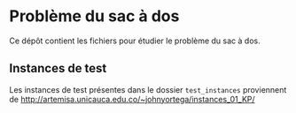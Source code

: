 # Problème du sac à dos

Ce dépôt contient les fichiers pour étudier le problème du sac à dos.

## Instances de test

Les instances de test présentes dans le dossier `test_instances` proviennent de
http://artemisa.unicauca.edu.co/~johnyortega/instances_01_KP/